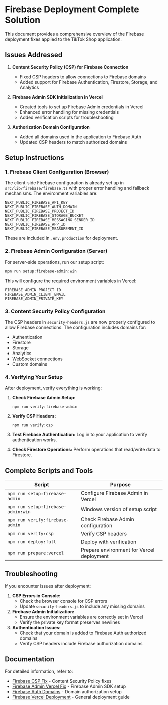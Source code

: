 # Firebase Deployment Complete Solution

This document provides a comprehensive overview of the Firebase deployment fixes applied to the TikTok Shop application.

## Issues Addressed

1. **Content Security Policy (CSP) for Firebase Connection**

   - Fixed CSP headers to allow connections to Firebase domains
   - Added support for Firebase Authentication, Firestore, Storage, and Analytics

2. **Firebase Admin SDK Initialization in Vercel**

   - Created tools to set up Firebase Admin credentials in Vercel
   - Enhanced error handling for missing credentials
   - Added verification scripts for troubleshooting

3. **Authorization Domain Configuration**
   - Added all domains used in the application to Firebase Auth
   - Updated CSP headers to match authorized domains

## Setup Instructions

### 1. Firebase Client Configuration (Browser)

The client-side Firebase configuration is already set up in `src/lib/firebase/firebase.ts` with proper error handling and fallback mechanisms. The environment variables are:

```
NEXT_PUBLIC_FIREBASE_API_KEY
NEXT_PUBLIC_FIREBASE_AUTH_DOMAIN
NEXT_PUBLIC_FIREBASE_PROJECT_ID
NEXT_PUBLIC_FIREBASE_STORAGE_BUCKET
NEXT_PUBLIC_FIREBASE_MESSAGING_SENDER_ID
NEXT_PUBLIC_FIREBASE_APP_ID
NEXT_PUBLIC_FIREBASE_MEASUREMENT_ID
```

These are included in `.env.production` for deployment.

### 2. Firebase Admin Configuration (Server)

For server-side operations, run our setup script:

```powershell
npm run setup:firebase-admin:win
```

This will configure the required environment variables in Vercel:

```
FIREBASE_ADMIN_PROJECT_ID
FIREBASE_ADMIN_CLIENT_EMAIL
FIREBASE_ADMIN_PRIVATE_KEY
```

### 3. Content Security Policy Configuration

The CSP headers in `security-headers.js` are now properly configured to allow Firebase connections. The configuration includes domains for:

- Authentication
- Firestore
- Storage
- Analytics
- WebSocket connections
- Custom domains

### 4. Verifying Your Setup

After deployment, verify everything is working:

1. **Check Firebase Admin Setup:**

   ```
   npm run verify:firebase-admin
   ```

2. **Verify CSP Headers:**

   ```
   npm run verify:csp
   ```

3. **Test Firebase Authentication:**
   Log in to your application to verify authentication works.

4. **Check Firestore Operations:**
   Perform operations that read/write data to Firestore.

## Complete Scripts and Tools

| Script                             | Purpose                                   |
| ---------------------------------- | ----------------------------------------- |
| `npm run setup:firebase-admin`     | Configure Firebase Admin in Vercel        |
| `npm run setup:firebase-admin:win` | Windows version of setup script           |
| `npm run verify:firebase-admin`    | Check Firebase Admin configuration        |
| `npm run verify:csp`               | Verify CSP headers                        |
| `npm run deploy:full`              | Deploy with verification                  |
| `npm run prepare:vercel`           | Prepare environment for Vercel deployment |

## Troubleshooting

If you encounter issues after deployment:

1. **CSP Errors in Console:**
   - Check the browser console for CSP errors
   - Update `security-headers.js` to include any missing domains
2. **Firebase Admin Initialization:**
   - Ensure the environment variables are correctly set in Vercel
   - Verify the private key format preserves newlines
3. **Authentication Issues:**
   - Check that your domain is added to Firebase Auth authorized domains
   - Verify CSP headers include Firebase authorization domains

## Documentation

For detailed information, refer to:

- [Firebase CSP Fix](./docs/FIREBASE_CSP_FIX.md) - Content Security Policy fixes
- [Firebase Admin Vercel Fix](./docs/FIREBASE_ADMIN_VERCEL_FIX.md) - Firebase Admin SDK setup
- [Firebase Auth Domains](./docs/FIREBASE_AUTH_DOMAINS.md) - Domain authorization setup
- [Firebase Vercel Deployment](./docs/FIREBASE_VERCEL_DEPLOYMENT.md) - General deployment guide
